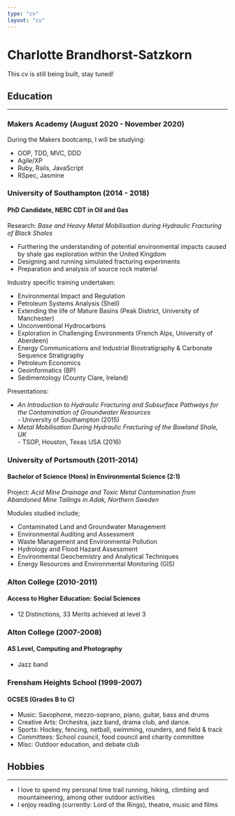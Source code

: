 ```yaml
---
type: "cv"
layout: "cv"
---
```

# Charlotte  Brandhorst-Satzkorn

This cv is still being built, stay tuned!


## Education
---

### Makers Academy (August 2020 - November 2020)

During the Makers bootcamp, I will be studying:

- OOP, TDD, MVC, DDD
- Agile/XP
- Ruby, Rails, JavaScript
- RSpec, Jasmine


### University of Southampton (2014 - 2018)
#### PhD Candidate, NERC CDT in Oil and Gas
Research: _Base and Heavy Metal Mobilisation during Hydraulic Fracturing of Black Shales_
 - Furthering the understanding of potential environmental impacts caused by shale gas exploration within the United Kingdom
 - Designing and running simulated fracturing experiments
 - Preparation and analysis of source rock material

Industry specific training undertaken:
- Environmental Impact and Regulation 
- Petroleum Systems Analysis (Shell)
- Extending the life of Mature Basins (Peak District, University of Manchester)
- Unconventional Hydrocarbons 
- Exploration in Challenging Environments (French Alps, University of Aberdeen)
- Energy Communications and Industrial Biostratigraphy & Carbonate Sequence Stratigraphy 
- Petroleum Economics 
- Geoinformatics (BP)
- Sedimentology (County Clare, Ireland)

Presentations:
- _An Introduction to Hydraulic Fracturing and Subsurface Pathways for the Contamination of Groundwater Resources_
<br> - University of Southampton (2015)</br>
- _Metal Mobilisation During Hydraulic Fracturing of the Bowland Shale, UK_
<br>- TSOP, Houston, Texas USA (2016)


### University of Portsmouth (2011-2014)
#### Bachelor of Science (Hons) in Environmental Science (2:1)

Project: _Acid Mine Drainage and Toxic Metal Contamination from Abandoned Mine Tailings in Adak, Northern Sweden_

Modules studied include;
- Contaminated Land and Groundwater Management
- Environmental Auditing and Assessment
- Waste Management and Environmental Pollution
- Hydrology and Flood Hazard Assessment 
- Environmental Geochemistry and Analytical Techniques 
- Energy Resources and Environmental Monitoring (GIS)

### Alton College (2010-2011)
#### Access to Higher Education: Social Sciences

 - 12 Distinctions, 33 Merits achieved at level 3

### Alton College (2007-2008)
#### AS Level, Computing and Photography 
- Jazz band

### Frensham Heights School (1999-2007)
#### GCSES (Grades B to C)
- Music: Saxophone, mezzo-soprano, piano, guitar, bass and drums
- Creative Arts: Orchestra, jazz band, drama club, and dance.
- Sports: Hockey, fencing, netball, swimming, rounders, and field & track
- Committees: School council, food council and charity committee
- Misc: Outdoor education, and debate club 

## Hobbies
---

- I love to spend my personal time trail running, hiking, climbing and mountaineering, among other outdoor activities
- I enjoy reading (currently: Lord of the Rings), theatre, music and films



